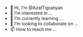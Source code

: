 - 👋 Hi, I’m @AzatTigranyan
- 👀 I’m interested in ...
- 🌱 I’m currently learning ...
- 💞️ I’m looking to collaborate on ...
- 📫 How to reach me ...

<!---
AzatTigranyan/AzatTigranyan is a ✨ special ✨ repository because its `README.md` (this file) appears on your GitHub profile.
You can click the Preview link to take a look at your changes.
--->

